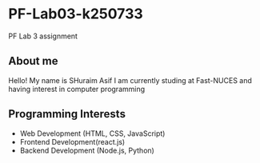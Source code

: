 # PF-Lab03-k250733
PF Lab 3 assignment
## About me

Hello! My name is SHuraim Asif  I am currently studing at Fast-NUCES and having interest in computer programming 

## Programming Interests

- Web Development (HTML, CSS, JavaScript)
- Frontend Development(react.js)
- Backend Development (Node.js, Python)

